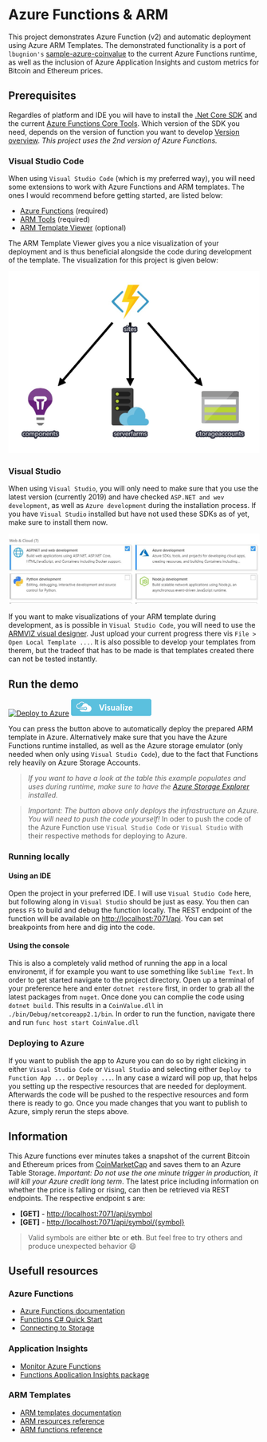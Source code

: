 # Azure Functions & ARM

This project demonstrates Azure Function (v2) and automatic deployment using Azure ARM Templates. The demonstrated functionality is a port of `lbugnion's` [sample-azure-coinvalue](https://github.com/lbugnion/sample-azure-coinvalue) to the current Azure Functions runtime, as well as the inclusion of Azure Application Insights and custom metrics for Bitcoin and Ethereum prices.

## Prerequisites

Regardles of platform and IDE you will have to install the [.Net Core SDK](https://dotnet.microsoft.com/download) and the current [Azure Functions Core Tools](https://www.npmjs.com/package/azure-functions-core-tools). Which version of the SDK you need, depends on the version of function you want to develop [Version overview](https://docs.microsoft.com/en-us/azure/azure-functions/functions-versions). *This project uses the 2nd version of Azure Functions.*

### Visual Studio Code

When using `Visual Studio Code` (which is my preferred way), you will need some extensions to work with Azure Functions and ARM templates. The ones I would recommend before getting started, are listed below:

- [Azure Functions](https://marketplace.visualstudio.com/items?itemName=ms-azuretools.vscode-azurefunctions) (required)
- [ARM Tools](https://marketplace.visualstudio.com/items?itemName=msazurermtools.azurerm-vscode-tools) (required)
- [ARM Template Viewer](https://marketplace.visualstudio.com/items?itemName=bencoleman.armview) (optional)

The ARM Template Viewer gives you a nice visualization of your deployment and is thus beneficial alongside the code during development of the template. The visualization for this project is given below:

![ARM template visualization](./images/arm-visual.jpg)

### Visual Studio

When using `Visual Studio`, you will only need to make sure that you use the latest version (currently 2019) and have checked `ASP.NET and wev development`, as well as `Azure development` during the installation process. If you have `Visual Studio` installed but have not used these SDKs as of yet, make sure to install them now.

![Visual Studio 2019 installer](./images/vs-installer.jpg)

If you want to make visualizations of your ARM template during development, as is possible in `Visual Studio Code`, you will need to use the [ARMVIZ visual designer](http://armviz.io/). Just upload your current progress there vis `File > Open Local Template ...`. It is also possible to develop your templates from therem, but the tradeof that has to be made is that templates created there can not be tested instantly.

## Run the demo

[![Deploy to Azure](https://azuredeploy.net/deploybutton.png)](https://portal.azure.com/#create/Microsoft.Template/uri/https%3A%2F%2Fraw.githubusercontent.com%2Fmohitchhabra%2FAzureFunctionAIARM%2Fmaster%2Fazuredeploy.json)
[![Visualize](https://raw.githubusercontent.com/Azure/azure-quickstart-templates/master/1-CONTRIBUTION-GUIDE/images/visualizebutton.png)](http://armviz.io/#/?load=https%3A%2F%2Fraw.githubusercontent.com%2Fmohitchhabra%2FAzureFunctionAIARM%2Fmaster%2Fazuredeploy.json)

You can press the button above to automatically deploy the prepared ARM template in Azure. Alternatively make sure that you have the Azure Functions runtime installed, as well as the Azure storage emulator (only needed when only using `Visual Studio Code`), due to the fact that Functions rely heavily on Azure Storage Accounts.

> *If you want to have a look at the table this example populates and uses during runtime, make sure to have the [Azure Storage Explorer](https://azure.microsoft.com/en-us/features/storage-explorer/) installed.*

> *Important: The button above only deploys the infrastructure on Azure. You will need to push the code yourself!* In oder to push the code of the Azure Function use `Visual Studio Code` or `Visual Studio` with their respective methods for deploying to Azure.

### Running locally

#### Using an IDE

Open the project in your preferred IDE. I will use `Visual Studio Code` here, but following along in `Visual Studio` should be just as easy. You then can press `F5` to build and debug the function locally. The REST endpoint of the function will be available on <http://localhost:7071/api>. You can set breakpoints from here and dig into the code.

#### Using the console

This is also a completely valid method of running the app in a local environemt, if for example you want to use something like `Sublime Text`. In order to get started navigate to the project directory. Open up a terminal of your preference here and enter `dotnet restore` first, in order to grab all the latest packages from `nuget`. Once done you can complie the code using `dotnet build`. This results in a `CoinValue.dll` in `./bin/Debug/netcoreapp2.1/bin`. In order to run the function, navigate there and run `func host start CoinValue.dll`

### Deploying to Azure

If you want to publish the app to Azure you can do so by right clicking in either `Visual Studio Code` or `Visual Studio` and selecting either `Deploy to Function App ...` or `Deploy ...`. In any case a wizard will pop up, that helps you setting up the respective resources that are needed for deployment. Afterwards the code will be pushed to the respective resources and form there is ready to go. Once you made changes that you want to publish to Azure, simply rerun the steps above.

## Information

This Azure functions ever minutes takes a snapshot of the current Bitcoin and Ethereum prices from [CoinMarketCap](https://coinmarketcap.com/) and saves them to an Azure Table Storage. *Important: Do not use the one minute trigger in production, it will kill your Azure credit long term*. The latest price including information on whether the price is falling or rising, can then be retrieved via REST endpoints. The respective endpoint s are:

- **\[GET\]** - <http://localhost:7071/api/symbol>
- **\[GET\]** - <http://localhost:7071/api/symbol/{symbol}>

> Valid symbols are either **btc** or **eth**. But feel free to try others and produce unexpected behavior :smile:

## Usefull resources

### Azure Functions

- [Azure Functions documentation](https://docs.microsoft.com/en-us/azure/azure-functions/)
- [Functions C# Quick Start](https://docs.microsoft.com/en-us/azure/azure-functions/functions-create-your-first-function-visual-studio)
- [Connecting to Storage](https://docs.microsoft.com/en-us/azure/azure-functions/functions-add-output-binding-storage-queue-vs)

### Application Insights

- [Monitor Azure Functions](https://docs.microsoft.com/en-us/azure/azure-functions/functions-monitoring#enable-application-insights-integration)
- [Functions Application Insights package](https://www.nuget.org/packages/Microsoft.Azure.WebJobs.Logging.ApplicationInsights/)

### ARM Templates

- [ARM templates documentation](https://docs.microsoft.com/en-us/azure/azure-resource-manager/templates/)
- [ARM resources reference](https://docs.microsoft.com/en-us/azure/templates/)
- [ARM functions reference](https://docs.microsoft.com/en-us/azure/azure-resource-manager/templates/template-functions)
